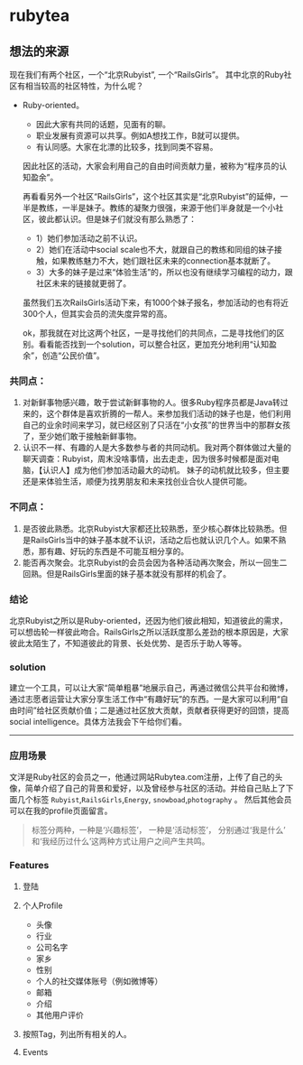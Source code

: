 rubytea
=======

## 想法的来源


现在我们有两个社区，一个“北京Rubyist”, 一个“RailsGirls”。 其中北京的Ruby社区有相当较高的社区特性，为什么呢？

* Ruby-oriented。 
    * 因此大家有共同的话题，见面有的聊。
    * 职业发展有资源可以共享。例如A想找工作，B就可以提供。
    * 有认同感。大家在北漂的比较多，找到同类不容易。
    
    因此社区的活动，大家会利用自己的自由时间贡献力量，被称为“程序员的认知盈余”。
    
    再看看另外一个社区“RailsGirls”，这个社区其实是“北京Rubyist”的延伸，一半是教练，一半是妹子。教练的凝聚力很强，来源于他们半身就是一个小社区，彼此都认识。但是妹子们就没有那么熟悉了：
    
    * 1）她们参加活动之前不认识。
    * 2）她们在活动中social scale也不大，就跟自己的教练和同组的妹子接触，如果教练魅力不大，她们跟社区未来的connection基本就断了。 
    * 3）大多的妹子是过来“体验生活”的，所以也没有继续学习编程的动力，跟社区未来的链接就更弱了。
    
    虽然我们五次RailsGirls活动下来，有1000个妹子报名，参加活动的也有将近300个人，但其实会员的流失度异常的高。
    
    ok，那我就在对比这两个社区，一是寻找他们的共同点，二是寻找他们的区别。看看能否找到一个solution，可以整合社区，更加充分地利用“认知盈余”，创造“公民价值”。
    
###     共同点：

 1. 对新鲜事物感兴趣，敢于尝试新鲜事物的人。很多Ruby程序员都是Java转过来的，这个群体是喜欢折腾的一帮人。来参加我们活动的妹子也是，他们利用自己的业余时间来学习，就已经区别了只活在“小女孩”的世界当中的那群女孩了，至少她们敢于接触新鲜事物。
 2. 认识不一样、有趣的人是大多数参与者的共同动机。我对两个群体做过大量的聊天调查：Rubyist，周末没啥事情，出去走走，因为很多时候都是面对电脑，【认识人】成为他们参加活动最大的动机。 妹子的动机就比较多，但主要还是来体验生活，顺便为找男朋友和未来找创业合伙人提供可能。
    
###     不同点：
 1. 是否彼此熟悉。北京Rubyist大家都还比较熟悉，至少核心群体比较熟悉。但是RailsGirls当中的妹子基本就不认识，活动之后也就认识几个人。如果不熟悉，那有趣、好玩的东西是不可能互相分享的。 
 2. 能否再次聚会。北京Rubyist的会员会因为各种活动再次聚会，所以一回生二回熟。但是RailsGirls里面的妹子基本就没有那样的机会了。
 
###  结论

北京Rubyist之所以是Ruby-oriented，还因为他们彼此相知，知道彼此的需求，可以想齿轮一样彼此吻合。RailsGirls之所以活跃度那么差劲的根本原因是，大家彼此太陌生了，不知道彼此的背景、长处优势、是否乐于助人等等。

### solution
建立一个工具，可以让大家“简单粗暴”地展示自己，再通过微信公共平台和微博，通过志愿者运营让大家分享生活工作中“有趣好玩”的东西。一是大家可以利用“自由时间”给社区贡献价值；二是通过社区放大贡献，贡献者获得更好的回馈，提高social intelligence。具体方法我会下午给你们看。
 
     
----

### 应用场景

文洋是Ruby社区的会员之一，他通过网站Rubytea.com注册，上传了自己的头像，简单介绍了自己的背景和爱好，以及曾经参与社区的活动。并给自己贴上了下面几个标签 `Rubyist`,`RailsGirls`,`Energy`, `snowboad`,`photography` 。  然后其他会员可以在我的profile页面留言。 


> 标签分两种，一种是‘兴趣标签’， 一种是‘活动标签’， 分别通过‘我是什么’ 和‘我经历过什么’这两种方式让用户之间产生共鸣。

### Features

1.  登陆
2.  个人Profile 
    * 头像
    * 行业
    * 公司名字
    * 家乡
    * 性别
    * 个人的社交媒体账号（例如微博等）
    * 邮箱
    * 介绍
    * 其他用户评价

3. 按照Tag，列出所有相关的人。 
4. Events 
    
    

